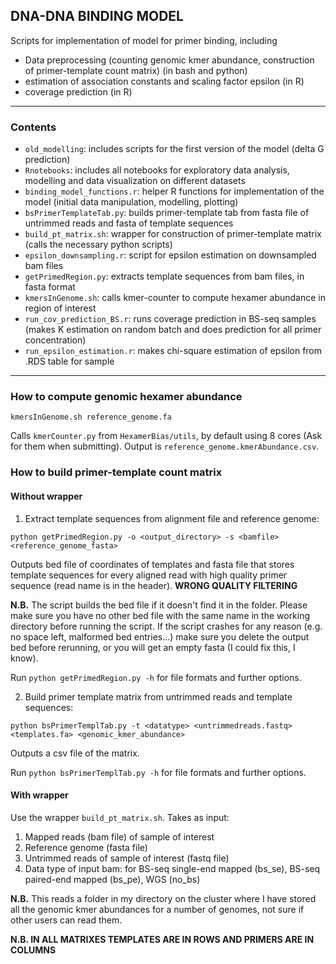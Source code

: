 ## DNA-DNA BINDING MODEL
Scripts for implementation of model for primer binding, including
* Data preprocessing (counting genomic kmer abundance, construction of primer-template count matrix) (in bash and python)
* estimation of association constants and scaling factor epsilon (in R)
* coverage prediction (in R)

***

### Contents
* `old_modelling`: includes scripts for the first version of the model (delta G prediction)
* `Rnotebooks`: includes all notebooks for exploratory data analysis, modelling and data visualization on different datasets
* `binding_model_functions.r`: helper R functions for implementation of the model (initial data manipulation, modelling, plotting)
* `bsPrimerTemplateTab.py`: builds primer-template tab from fasta file of untrimmed reads and fasta of template sequences
* `build_pt_matrix.sh`: wrapper for construction of primer-template matrix (calls the necessary python scripts)
* `epsilon_downsampling.r`: script for epsilon estimation on downsampled bam files
* `getPrimedRegion.py`: extracts template sequences from bam files, in fasta format
* `kmersInGenome.sh`: calls kmer-counter to compute hexamer abundance in region of interest
* `run_cov_prediction_BS.r`: runs coverage prediction in BS-seq samples (makes K estimation on random batch and does prediction for all primer concentration)
* `run_epsilon_estimation.r`: makes chi-square estimation of epsilon from .RDS table for sample

***
### How to compute genomic hexamer abundance
```
kmersInGenome.sh reference_genome.fa
```
Calls `kmerCounter.py` from `HexamerBias/utils`, by default using 8 cores (Ask for them when submitting). Output is `reference_genome.kmerAbundance.csv`.

### How to build primer-template count matrix
#### Without wrapper
1. Extract template sequences from alignment file and reference genome:
```
python getPrimedRegion.py -o <output_directory> -s <bamfile> <reference_genome_fasta>
```
Outputs bed file of coordinates of templates and fasta file that stores template sequences for every aligned read with high quality primer sequence (read name is in the header).
**WRONG QUALITY FILTERING**

**N.B.** The script builds the bed file if it doesn't find it in the folder. Please make sure you have no other bed file with the same name in the working directory before running the script. If the script crashes for any reason (e.g. no space left, malformed bed entries...) make sure you delete the output bed before rerunning, or you will get an empty fasta (I could fix this, I know).

Run `python getPrimedRegion.py -h` for file formats and further options.

2. Build primer template matrix from untrimmed reads and template sequences:
```
python bsPrimerTemplTab.py -t <datatype> <untrimmedreads.fastq> <templates.fa> <genomic_kmer_abundance>
```
Outputs a csv file of the matrix.

Run `python bsPrimerTemplTab.py -h` for file formats and further options.

#### With wrapper
Use the wrapper `build_pt_matrix.sh`. Takes as input:
1. Mapped reads (bam file) of sample of interest
2. Reference genome (fasta file)
3. Untrimmed reads of sample of interest (fastq file)
4. Data type of input bam: for BS-seq single-end mapped (bs_se), BS-seq paired-end mapped (bs_pe), WGS (no_bs)

**N.B.** This reads a folder in my directory on the cluster where I have stored all the genomic kmer abundances for a number of genomes, not sure if other users can read them.

**N.B. IN ALL MATRIXES TEMPLATES ARE IN ROWS AND PRIMERS ARE IN COLUMNS**  

